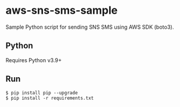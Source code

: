 # aws-sns-sms-sample
Sample Python script for sending SNS SMS using AWS SDK (boto3).

## Python
Requires Python v3.9+

## Run
```shell
$ pip install pip --upgrade
$ pip install -r requirements.txt
```
